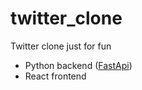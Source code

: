 # twitter_clone
Twitter clone just for fun

- Python backend ([FastApi](https://fastapi.tiangolo.com/))
- React frontend
